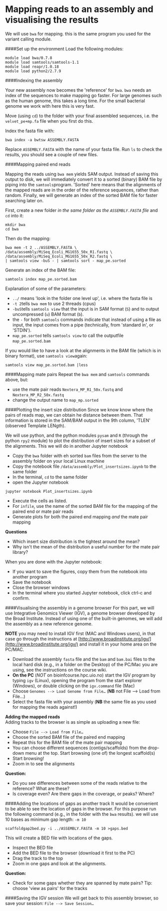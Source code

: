 Mapping reads to an assembly and visualising the results
======================================
We will use `bwa` for mapping. this is the same program you used for the variant calling module.

####Set up the environment
Load the following modules:

```
module load bwa/0.7.8
module load samtools/samtools-1.1
module load reapr/1.0.18
module load python2/2.7.9
```

####Indexing the assembly

Your new assembly now becomes the 'reference' for `bwa`. `bwa` needs an index of the sequences to make mapping go faster. For large genomes such as the human genome, this takes a long time. For the small bacterial genome we work with here this is very fast.

Move (using `cd`) to the folder with your final assembled sequences, i.e. the `velvet_pe+mp.fa` file when you first do this.  

Index the fasta file with:

```
bwa index -a bwtsw ASSEMBLY.FASTA
```

Replace `ASSEMBLY.FASTA` with the name of your fasta file. Run `ls` to check the results, you should see a couple of new files.


####Mapping paired end reads

Mapping the reads using `bwa mem` yields SAM output. Instead of saving this output to disk, we will immediately convert it to a sorted (binary) BAM file by piping into the `samtools`program. 'Sorted' here means that the alignments of the mapped reads are in the order of the reference sequences, rather than random. Finally, we will generate an index of the sorted BAM file for faster searching later on.

First, create a new folder *in the same folder as the `ASSEMBLY.FASTA` file*  and `cd` into it:

```
mkdir bwa
cd bwa
```
Then do the mapping:

```
bwa mem -t 2 ../ASSEMBLY.FASTA \
/data/assembly/MiSeq_Ecoli_MG1655_50x_R1.fastq \
/data/assembly/MiSeq_Ecoli_MG1655_50x_R2.fastq \
| samtools view -buS - | samtools sort - map_pe.sorted
```

Generate an index of the BAM file:

```
samtools index map_pe.sorted.bam
```

Explanation of some of the parameters:

* `../` means 'look in the folder one level up', i.e. where the fasta file is
* `-t 2`tells `bwa mem` to use 2 threads (cpus)
* `-buS`tells `samtools view` that the input is in SAM format (`S`) and to output uncompressed (`u`) BAM format (`b`).
* the `-` for both `samtools` commands indicate that instead of using a file as input, the input comes from a pipe (technically, from 'standard in', or 'STDIN').
* `map_pe.sorted` tells `samtools view` to call the outputfile `map_pe.sorted.bam`

If you would like to have a look at the alignments in the BAM file (which is in binary format), use `samtools view`again:

```
samtools view map_pe.sorted.bam |less
```

####Mapping mate pairs
Repeat the `bwa mem` and `samtools` commands above, but:

* use the mate pair reads `Nextera_MP_R1_50x.fastq` and `Nextera_MP_R2_50x.fastq`
* change the output name to `map_mp.sorted`

####Plotting the insert size distribution
Since we know know where the pairs of reads map, we can obtain he distance between them. That information is stored in the SAM/BAM output in the 9th column, 'TLEN' (observed Template LENgth).

We will use python, and the python modules `pysam` and `R` (through the python `rpy2` module) to plot the distribution of insert sizes for a subset of the alignments. This we will do in another Jupyter notebook

* Copy the `bwa` folder with eh sorted `bam` files from the server to the assembly folder on your local Linux machine
* Copy the notebook file `/data/assembly/Plot_insertsizes.ipynb` to the same folder
* In the terminal, `cd` to the same folder
* open the Jupyter notebook

```
jupyter notebook Plot_insertsizes.ipynb
```
 
* Execute the cells as listed.
* For `infile`, use the name of the sorted BAM file for the mapping of the paired end or mate pair reads
* Generate plots for both the paired end mapping *and* the mate pair mapping

**Questions**

* Which insert size distribution is the tightest around the mean?
* Why isn't the mean of the distribution a useful number for the mate pair library?


When you are done with the Jupyter notebook:

* If you want to save the figures, copy them from the notebook into another program
* Save the notebook
* Close the browser windows
* In the terminal where you started Jupyter notebook, click ctrl-c and confirm.


####Visualising the assembly in a genome browser
For this part, we will use Integrative Genomics Viewer (IGV), a genome browser developed by the Broad Institute.  Instead of using one of the built-in genomes, we will add the assembly as a new reference genome.

**NOTE** you may need to install IGV first (MAC and Windows users), in that case go through the instructions at [http://www.broadinstitute.org/igv/](http://www.broadinstitute.org/igv/) and install it in your home area on the PC/MAC.

* Download the assembly `fasta` file and the `bam` and `bam.bai` files to the local hard disk (e.g., in a folder on the Desktop) of the PC/Mac you are using, see the instructions on the course wiki. 
* **On the PC** (*NOT* on bioinfcourse.hpc.uio.no) start the IGV program by typing `igv` (Linux), opening the program from the start explorer (Windows), or double clicking on the `igv.command` file (Mac)
* Choose `Genomes --> Load Genome from File…` (**NB** not File --> Load from File...)
* Select the fasta file with your assembly (**NB** the same file as you used for mapping the reads against!)

**Adding the mapped reads**  
Adding tracks to the browser is as simple as uploading a new file:

* Choose `File --> Load from File…`
* Choose the sorted BAM file of the paired end mapping 
* Repeat this for the BAM file of the mate pair mapping 
* You can choose different sequences (contigs/scaffolds) from the drop-down menu at the top. Start browsing (one of) the longest scaffold(s)
* Start browsing!
* Zoom in to see the alignments

**Question:**

* Do you see differences between some of the reads relative to the reference? What are these?
* Is coverage even? Are there gaps in the coverage, or peaks? Where?


####Adding the locations of gaps as another track
It would be convenient to be able to see the location of gaps in the browser. For this purpose run the following command (e.g., in the folder with the `bwa` results). we will use 10 bases as minimum gap length: `-m 10`

```
scaffoldgap2bed.py -i ../ASSEMBLY.FASTA -m 10 >gaps.bed
```

This will create a BED file with locations of the gaps. 

* Inspect the BED file
* Add the BED file to the browser (download it first to the PC)
* Drag the track to the top
* Zoom in one gaps and look at the alignments.

**Question:**

* Check for some gaps whether they are spanned by mate pairs? Tip: choose 'view as pairs' for the tracks

####Saving the IGV session
We will get back to this assembly browser, so save your session: `File --> Save Session…`

  